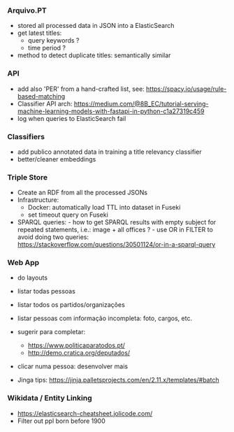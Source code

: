 ### Arquivo.PT
  - stored all processed data in JSON into a ElasticSearch
  - get latest titles:
      - query keywords ?
      - time period ?
  - method to detect duplicate titles: semantically similar


### API
 - add also 'PER' from a hand-crafted list, see: https://spacy.io/usage/rule-based-matching
 - Classifier API arch: https://medium.com/@8B_EC/tutorial-serving-machine-learning-models-with-fastapi-in-python-c1a27319c459
 - log when queries to ElasticSearch fail


### Classifiers
 - add publico annotated data in training a title relevancy classifier 
 - better/cleaner embeddings


### Triple Store
 - Create an RDF from all the processed JSONs
 - Infrastructure:
    - Docker: automatically load TTL into dataset in Fuseki
    - set timeout query on Fuseki
 - SPARQL queries:
        - how to get SPARQL results with empty subject for repeated statements, i.e.: image + all offices ?
        - use OR in FILTER to avoid doing two queries: 
            https://stackoverflow.com/questions/30501124/or-in-a-sparql-query


### Web App
   - do layouts 
   - listar todas pessoas
   - listar todos os partidos/organizações
   - listar pessoas com informação incompleta: foto, cargos, etc.
   - sugerir para completar:
        - https://www.politicaparatodos.pt/
        - http://demo.cratica.org/deputados/            

   - clicar numa pessoa: desenvolver mais
   - Jinga tips: https://jinja.palletsprojects.com/en/2.11.x/templates/#batch


### Wikidata / Entity Linking
 - https://elasticsearch-cheatsheet.jolicode.com/
 - Filter out ppl born before 1900